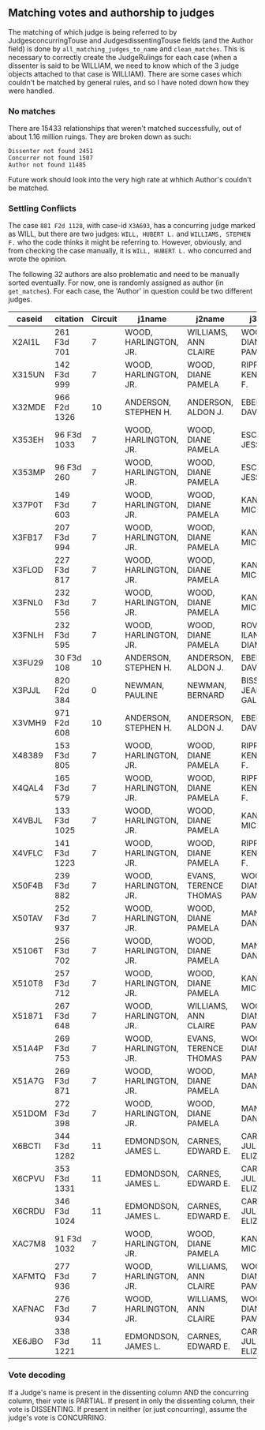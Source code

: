 ## Matching votes and authorship to judges

The matching of which judge is being referred to by JudgesconcurringTouse and JudgesdissentingTouse fields (and the Author field) is done by `all_matching_judges_to_name` and `clean_matches`. This is necessary to correctly create the JudgeRulings for each case (when a dissenter is said to be WILLIAM, we need to know which of the 3 judge objects attached to that case is WILLIAM). There are some cases which couldn't be matched by general rules, and so I have noted down how they were handled.

### No matches

There are 15433 relationships that weren't matched successfully, out of about 1.16 million ruings. They are broken down as such:
```
Dissenter not found 2451
Concurrer not found 1507
Author not found 11485
```

Future work should look into the very high rate at whhich Author's couldn't be matched.

### Settling Conflicts

The case `881 F2d 1128`, with case-id `X3A693`, has a concurring judge marked as WILL, but there are two judges: `WILL, HUBERT L.` and `WILLIAMS, STEPHEN F.` who the code thinks it might be referring to. However, obviously, and from checking the case manually, it is `WILL, HUBERT L.` who concurred and wrote the opinion.

The following 32 authors are also problematic and need to be manually sorted eventually. For now, one is randomly assigned as author (in `get_matches`). For each case, the 'Author' in question could be two different judges.


| caseid | citation     | Circuit | j1name                | j2name                | j3name                  | Author   |
| ------ | ------------ | ------- | --------------------- | --------------------- | ----------------------- | -------- |
| X2AI1L | 261 F3d 701  | 7       | WOOD, HARLINGTON, JR. | WILLIAMS, ANN CLAIRE  | WOOD, DIANE PAMELA      | WOOD     |
| X315UN | 142 F3d 999  | 7       | WOOD, HARLINGTON, JR. | WOOD, DIANE PAMELA    | RIPPLE, KENNETH F.      | WOOD     |
| X32MDE | 966 F2d 1326 | 10      | ANDERSON, STEPHEN H.  | ANDERSON, ALDON J.    | EBEL, DAVID M.          | ANDERSON |
| X353EH | 96 F3d 1033  | 7       | WOOD, HARLINGTON, JR. | WOOD, DIANE PAMELA    | ESCHBACH, JESSE E.      | WOOD     |
| X353MP | 96 F3d 260   | 7       | WOOD, HARLINGTON, JR. | WOOD, DIANE PAMELA    | ESCHBACH, JESSE E.      | WOOD     |
| X37P0T | 149 F3d 603  | 7       | WOOD, HARLINGTON, JR. | WOOD, DIANE PAMELA    | KANNE, MICHAEL S.       | WOOD     |
| X3FB17 | 207 F3d 994  | 7       | WOOD, HARLINGTON, JR. | WOOD, DIANE PAMELA    | KANNE, MICHAEL S.       | WOOD     |
| X3FLOD | 227 F3d 817  | 7       | WOOD, HARLINGTON, JR. | WOOD, DIANE PAMELA    | KANNE, MICHAEL S.       | WOOD     |
| X3FNL0 | 232 F3d 556  | 7       | WOOD, HARLINGTON, JR. | WOOD, DIANE PAMELA    | KANNE, MICHAEL S.       | WOOD     |
| X3FNLH | 232 F3d 595  | 7       | WOOD, HARLINGTON, JR. | WOOD, DIANE PAMELA    | ROVNER, ILANA DIAMOND   | WOOD     |
| X3FU29 | 30 F3d 108   | 10      | ANDERSON, STEPHEN H.  | ANDERSON, ALDON J.    | EBEL, DAVID M.          | ANDERSON |
| X3PJJL | 820 F2d 384  | 0       | NEWMAN, PAULINE       | NEWMAN, BERNARD       | BISSELL, JEAN GALLOWAY  | NEWMAN   |
| X3VMH9 | 971 F2d 608  | 10      | ANDERSON, STEPHEN H.  | ANDERSON, ALDON J.    | EBEL, DAVID M.          | ANDERSON |
| X48389 | 153 F3d 805  | 7       | WOOD, HARLINGTON, JR. | WOOD, DIANE PAMELA    | RIPPLE, KENNETH F.      | WOOD     |
| X4QAL4 | 165 F3d 579  | 7       | WOOD, HARLINGTON, JR. | WOOD, DIANE PAMELA    | RIPPLE, KENNETH F.      | WOOD     |
| X4VBJL | 133 F3d 1025 | 7       | WOOD, HARLINGTON, JR. | WOOD, DIANE PAMELA    | KANNE, MICHAEL S.       | WOOD     |
| X4VFLC | 141 F3d 1223 | 7       | WOOD, HARLINGTON, JR. | WOOD, DIANE PAMELA    | RIPPLE, KENNETH F.      | WOOD     |
| X50F4B | 239 F3d 882  | 7       | WOOD, HARLINGTON, JR. | EVANS, TERENCE THOMAS | WOOD, DIANE PAMELA      | WOOD     |
| X50TAV | 252 F3d 937  | 7       | WOOD, HARLINGTON, JR. | WOOD, DIANE PAMELA    | MANION, DANIEL A.       | WOOD     |
| X5106T | 256 F3d 702  | 7       | WOOD, HARLINGTON, JR. | WOOD, DIANE PAMELA    | MANION, DANIEL A.       | WOOD     |
| X510T8 | 257 F3d 712  | 7       | WOOD, HARLINGTON, JR. | WOOD, DIANE PAMELA    | KANNE, MICHAEL S.       | WOOD     |
| X51871 | 267 F3d 648  | 7       | WOOD, HARLINGTON, JR. | WILLIAMS, ANN CLAIRE  | WOOD, DIANE PAMELA      | WOOD     |
| X51A4P | 269 F3d 753  | 7       | WOOD, HARLINGTON, JR. | EVANS, TERENCE THOMAS | WOOD, DIANE PAMELA      | WOOD     |
| X51A7G | 269 F3d 871  | 7       | WOOD, HARLINGTON, JR. | WOOD, DIANE PAMELA    | MANION, DANIEL A.       | WOOD     |
| X51DOM | 272 F3d 398  | 7       | WOOD, HARLINGTON, JR. | WOOD, DIANE PAMELA    | MANION, DANIEL A.       | WOOD     |
| X6BCTI | 344 F3d 1282 | 11      | EDMONDSON, JAMES L.   | CARNES, EDWARD E.     | CARNES, JULIE ELIZABETH | CARNES   |
| X6CPVU | 353 F3d 1331 | 11      | EDMONDSON, JAMES L.   | CARNES, EDWARD E.     | CARNES, JULIE ELIZABETH | CARNES   |
| X6CRDU | 346 F3d 1024 | 11      | EDMONDSON, JAMES L.   | CARNES, EDWARD E.     | CARNES, JULIE ELIZABETH | CARNES   |
| XAC7M8 | 91 F3d 1032  | 7       | WOOD, HARLINGTON, JR. | WOOD, DIANE PAMELA    | KANNE, MICHAEL S.       | WOOD     |
| XAFMTQ | 277 F3d 936  | 7       | WOOD, HARLINGTON, JR. | WILLIAMS, ANN CLAIRE  | WOOD, DIANE PAMELA      | WOOD     |
| XAFNAC | 276 F3d 934  | 7       | WOOD, HARLINGTON, JR. | WILLIAMS, ANN CLAIRE  | WOOD, DIANE PAMELA      | WOOD     |
| XE6JBO | 338 F3d 1221 | 11      | EDMONDSON, JAMES L.   | CARNES, EDWARD E.     | CARNES, JULIE ELIZABETH | CARNES   |

### Vote decoding

If a Judge's name is present in the dissenting column AND the concurring column, their vote is PARTIAL. If present in only the dissenting column, their vote is DISSENTING. If present in neither (or just concurring), assume the judge's vote is CONCURRING.